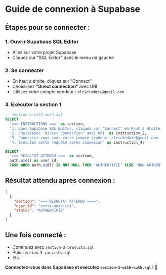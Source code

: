 # Guide de connexion à Supabase

## Étapes pour se connecter :

### 1. Ouvrir Supabase SQL Editor
- Allez sur votre projet Supabase
- Cliquez sur "SQL Editor" dans le menu de gauche

### 2. Se connecter
- En haut à droite, cliquez sur "Connect"
- Choisissez **"Direct connection"** avec URI
- Utilisez votre compte vendeur : `alrickadote@gmail.com`

### 3. Exécuter la section 1
```sql
-- section-1-with-auth.sql
SELECT
  '=== INSTRUCTIONS ===' as section,
  '1. Dans Supabase SQL Editor, cliquez sur "Connect" en haut à droite' as instruction_1,
  '2. Choisissez "Direct connection" avec URI' as instruction_2,
  '3. Connectez-vous avec votre compte vendeur: alrickadote@gmail.com' as instruction_3,
  '4. Exécutez cette requête après connexion' as instruction_4;

SELECT
  '=== RÉSULTAT ATTENDU ===' as section,
  auth.uid() as user_id,
  CASE WHEN auth.uid() IS NOT NULL THEN 'AUTHENTIFIÉ' ELSE 'NON AUTHENTIFIÉ' END as status;
```

## Résultat attendu après connexion :
```json
[
  {
    "section": "=== RÉSULTAT ATTENDU ====",
    "user_id": "votre-uuid-ici",
    "status": "AUTHENTIFIÉ"
  }
]
```

## Une fois connecté :
- Continuez avec `section-2-products.sql`
- Puis `section-3-variants.sql`
- Etc.

**Connectez-vous dans Supabase et exécutez `section-1-with-auth.sql` !** 🎉

